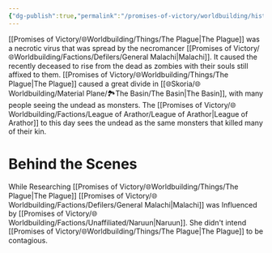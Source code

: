 ```yaml
---
{"dg-publish":true,"permalink":"/promises-of-victory/worldbuilding/historic-events/war/the-plague-spreads/","title":"The Plague spreads","noteIcon":"History","created":"2023-01-25T02:26:52.902+01:00","updated":"2023-03-30T12:51:00.684+02:00"}
---
```


[[Promises of Victory/🌐Worldbuilding/Things/The Plague\|The Plague]] was a necrotic virus that was spread by the necromancer [[Promises of Victory/🌐Worldbuilding/Factions/Defilers/General Malachi\|Malachi]]. It caused the recently deceased to rise from the dead as zombies with their souls still affixed to them. [[Promises of Victory/🌐Worldbuilding/Things/The Plague\|The Plague]] caused a great divide in [[🌐Skoria/🌐Worldbuilding/Material Plane/🏞️The Basin/The Basin\|The Basin]], with many people seeing the undead as monsters. The [[Promises of Victory/🌐Worldbuilding/Factions/League of Arathor/League of Arathor\|League of Arathor]] to this day sees the undead as the same monsters that killed many of their kin.
# Behind the Scenes
While Researching [[Promises of Victory/🌐Worldbuilding/Things/The Plague\|The Plague]] [[Promises of Victory/🌐Worldbuilding/Factions/Defilers/General Malachi\|Malachi]] was Influenced by [[Promises of Victory/🌐Worldbuilding/Factions/Unaffiliated/Naruun\|Naruun]]. She didn't intend [[Promises of Victory/🌐Worldbuilding/Things/The Plague\|The Plague]] to be contagious.


